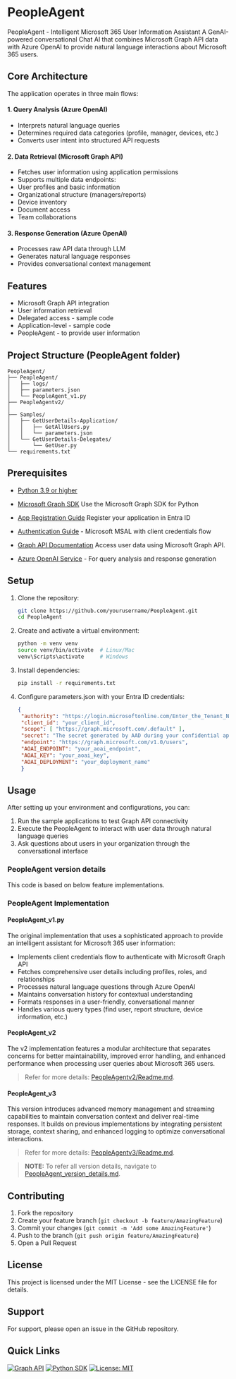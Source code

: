 # PeopleAgent

PeopleAgent - Intelligent Microsoft 365 User Information Assistant
A GenAI-powered conversational Chat AI that combines Microsoft Graph API data with Azure OpenAI to provide natural language interactions about Microsoft 365 users.


## Core Architecture
The application operates in three main flows:

#### 1. Query Analysis (Azure OpenAI)

- Interprets natural language queries
- Determines required data categories (profile, manager, devices, etc.)
- Converts user intent into structured API requests

#### 2. Data Retrieval (Microsoft Graph API)

- Fetches user information using application permissions
- Supports multiple data endpoints:
- User profiles and basic information
- Organizational structure (managers/reports)
- Device inventory
- Document access
- Team collaborations

#### 3. Response Generation (Azure OpenAI)

- Processes raw API data through LLM
- Generates natural language responses
- Provides conversational context management

## Features

- Microsoft Graph API integration
- User information retrieval
- Delegated access - sample code
- Application-level - sample code
- PeopleAgent - to provide user information


## Project Structure (PeopleAgent folder)

```
PeopleAgent/
├── PeopleAgent/
│   ├── logs/
│   ├── parameters.json
│   └── PeopleAgent_v1.py
├── PeopleAgentv2/
│   
├── Samples/
│   ├── GetUserDetails-Application/
│   │   ├── GetAllUsers.py
│   │   └── parameters.json
│   └── GetUserDetails-Delegates/
│       └── GetUser.py
└── requirements.txt
```

## Prerequisites

- [Python 3.9 or higher](https://www.python.org/downloads/)

- [Microsoft Graph SDK](https://pypi.org/project/msgraph-sdk/) Use the Microsoft Graph SDK for Python

- [App Registration Guide](https://learn.microsoft.com/en-us/entra/identity-platform/scenario-daemon-app-registration) Register your application in Entra ID

- [Authentication Guide](https://learn.microsoft.com/en-us/entra/identity-platform/quickstart-daemon-app-call-api?pivots=workforce&tab=python-workforce&tabs=asp-dot-net-core-workforce%2Cnode-external) - Microsoft MSAL with client credentials flow

- [Graph API Documentation](https://learn.microsoft.com/en-us/graph/api/user-list?view=graph-rest-1.0&tabs=http) Access user data using Microsoft Graph API.

- [Azure OpenAI Service](https://azure.microsoft.com/en-us/products/ai-services/openai-service/) - For query analysis and response generation



## Setup

1. Clone the repository:
   ```bash
   git clone https://github.com/yourusername/PeopleAgent.git
   cd PeopleAgent
   ```

2. Create and activate a virtual environment:
   ```bash
   python -m venv venv
   source venv/bin/activate  # Linux/Mac
   venv\Scripts\activate     # Windows
   ```

3. Install dependencies:
   ```bash
   pip install -r requirements.txt
   ```

4. Configure parameters.json with your Entra ID credentials: 
   ```json
   {
    "authority": "https://login.microsoftonline.com/Enter_the_Tenant_Name_Here",
    "client_id": "your_client_id",
    "scope": [ "https://graph.microsoft.com/.default" ],
    "secret": "The secret generated by AAD during your confidential app registration",
    "endpoint": "https://graph.microsoft.com/v1.0/users",
    "AOAI_ENDPOINT": "your_aoai_endpoint",
    "AOAI_KEY": "your_aoai_key",
    "AOAI_DEPLOYMENT": "your_deployment_name"
    }
   ```

## Usage

After setting up your environment and configurations, you can:

1. Run the sample applications to test Graph API connectivity
2. Execute the PeopleAgent to interact with user data through natural language queries
3. Ask questions about users in your organization through the conversational interface

### PeopleAgent version details

This code is based on below feature implementations.





### PeopleAgent Implementation

#### PeopleAgent_v1.py
The original implementation that uses a sophisticated approach to provide an intelligent assistant for Microsoft 365 user information:

- Implements client credentials flow to authenticate with Microsoft Graph API
- Fetches comprehensive user details including profiles, roles, and relationships
- Processes natural language questions through Azure OpenAI
- Maintains conversation history for contextual understanding
- Formats responses in a user-friendly, conversational manner
- Handles various query types (find user, report structure, device information, etc.)

#### PeopleAgent_v2
The v2 implementation features a modular architecture that separates concerns for better maintainability, improved error handling, and enhanced performance when processing user queries about Microsoft 365 users.

> Refer for more details: [PeopleAgentv2/Readme.md](./PeopleAgentv2/Readme.md).

#### PeopleAgent_v3
This version introduces advanced memory management and streaming capabilities to maintain conversation context and deliver real-time responses. It builds on previous implementations by integrating persistent storage, context sharing, and enhanced logging to optimize conversational interactions.

> Refer for more details: [PeopleAgentv3/Readme.md](./PeopleAgentv3/Readme.md).


> **NOTE:** To refer all version details, navigate to [PeopleAgent_version_details.md](./PeopleAgent_version_details.md).

## Contributing

1. Fork the repository
2. Create your feature branch (`git checkout -b feature/AmazingFeature`)
3. Commit your changes (`git commit -m 'Add some AmazingFeature'`)
4. Push to the branch (`git push origin feature/AmazingFeature`)
5. Open a Pull Request

## License

This project is licensed under the MIT License - see the LICENSE file for details.

## Support

For support, please open an issue in the GitHub repository.


## Quick Links

[![Graph API](https://img.shields.io/badge/Graph%20API-Documentation-blue)](https://learn.microsoft.com/en-us/graph/api/overview)
[![Python SDK](https://img.shields.io/badge/Python-SDK-yellow)](https://github.com/microsoftgraph/msgraph-sdk-python)
[![License: MIT](https://img.shields.io/badge/License-MIT-green.svg)](https://opensource.org/licenses/MIT)
